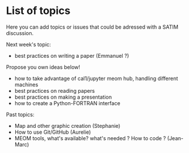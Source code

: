 # List of topics 

Here you can add topics or issues that could be adressed with a SATIM discussion.

Next week's topic:
  - best practices on writing a paper (Emmanuel ?)
  
 Propose you own ideas below!
  - how to take advantage of cal1/jupyter meom hub, handling different machines 
  - best practices on reading papers
  - best practices on making a presentation
  - how to create a Python-FORTRAN interface 

Past topics:  
  - Map and other graphic creation (Stephanie)
  - How to use Git/GitHub (Aurelie) 
  - MEOM tools, what's available? what's needed ? How to code ? (Jean-Marc)
